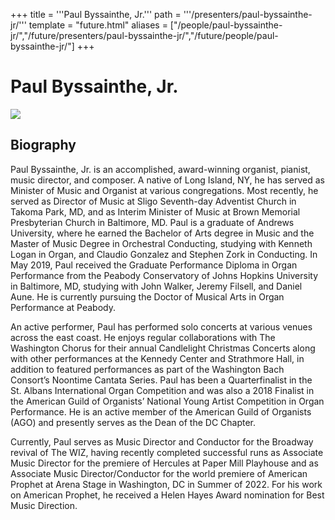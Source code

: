 +++
title = '''Paul Byssainthe, Jr.'''
path = '''/presenters/paul-byssainthe-jr/'''
template = "future.html"
aliases = ["/people/paul-byssainthe-jr/","/future/presenters/paul-byssainthe-jr/","/future/people/paul-byssainthe-jr/"]
+++

<h1>Paul Byssainthe, Jr.</h1>

<img class="speaker-photo" src="https://custom.cvent.com/C3A4539B19F74ABCB6FCE437F6BC0A74/files/event/910aaf2914d44586a56fbd0b3b2c31c0/69ed1f9ad3e943d7a0e367655c78f048.jpg">
<h2>Biography</h2>
<p>Paul Byssainthe, Jr. is an accomplished, award-winning organist, pianist, music director, and composer. A native of Long Island, NY, he has served as Minister of Music and Organist at various congregations. Most recently, he served as Director of Music at Sligo Seventh-day Adventist Church in Takoma Park, MD, and as Interim Minister of Music at Brown Memorial Presbyterian Church in Baltimore, MD. Paul is a graduate of Andrews University, where he earned the Bachelor of Arts degree in Music and the Master of Music Degree in Orchestral Conducting, studying with Kenneth Logan in Organ, and Claudio Gonzalez and Stephen Zork in Conducting. In May 2019, Paul received the Graduate Performance Diploma in Organ Performance from the Peabody Conservatory of Johns Hopkins University in Baltimore, MD, studying with John Walker, Jeremy Filsell, and Daniel Aune. He is currently pursuing the Doctor of Musical Arts in Organ Performance at Peabody.

An active performer, Paul has performed solo concerts at various venues across the east coast. He enjoys regular collaborations with The Washington Chorus for their annual Candlelight Christmas Concerts along with other performances at the Kennedy Center and Strathmore Hall, in addition to featured performances as part of the Washington Bach Consort’s Noontime Cantata Series. Paul has been a Quarterfinalist in the St. Albans International Organ Competition and was also a 2018 Finalist in the American Guild of Organists’ National Young Artist Competition in Organ Performance. He is an active member of the American Guild of Organists (AGO) and presently serves as the Dean of the DC Chapter.

Currently, Paul serves as Music Director and Conductor for the Broadway revival of The WIZ, having recently completed successful runs as Associate Music Director for the premiere of Hercules at Paper Mill Playhouse and as Associate Music Director/Conductor for the world premiere of American Prophet at Arena Stage in Washington, DC in Summer of 2022. For his work on American Prophet, he received a Helen Hayes Award nomination for Best Music Direction.</p>

